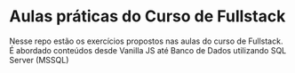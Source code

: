 # Aulas práticas do Curso de Fullstack

Nesse repo estão os exercícios propostos nas aulas do curso de Fullstack.
É abordado conteúdos desde Vanilla JS até Banco de Dados utilizando SQL Server (MSSQL)